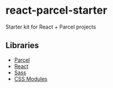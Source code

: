 # react-parcel-starter
Starter kit for React + Parcel projects

## Libraries
- [Parcel](https://parceljs.org/)
- [React](https://reactjs.org/)
- [Sass](https://sass-lang.com/)
- [CSS Modules](https://github.com/css-modules/css-modules)
